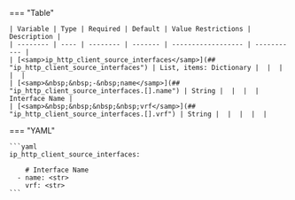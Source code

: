 <!--
  ~ Copyright (c) 2023-2024 Arista Networks, Inc.
  ~ Use of this source code is governed by the Apache License 2.0
  ~ that can be found in the LICENSE file.
  -->
=== "Table"

    | Variable | Type | Required | Default | Value Restrictions | Description |
    | -------- | ---- | -------- | ------- | ------------------ | ----------- |
    | [<samp>ip_http_client_source_interfaces</samp>](## "ip_http_client_source_interfaces") | List, items: Dictionary |  |  |  |  |
    | [<samp>&nbsp;&nbsp;-&nbsp;name</samp>](## "ip_http_client_source_interfaces.[].name") | String |  |  |  | Interface Name |
    | [<samp>&nbsp;&nbsp;&nbsp;&nbsp;vrf</samp>](## "ip_http_client_source_interfaces.[].vrf") | String |  |  |  |  |

=== "YAML"

    ```yaml
    ip_http_client_source_interfaces:

        # Interface Name
      - name: <str>
        vrf: <str>
    ```

